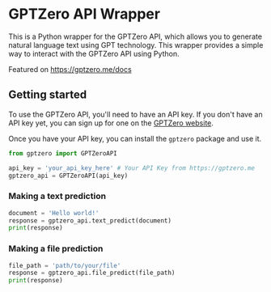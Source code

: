 # GPTZero API Wrapper

This is a Python wrapper for the GPTZero API, which allows you to generate natural language text using GPT technology. This wrapper provides a simple way to interact with the GPTZero API using Python.

Featured on https://gptzero.me/docs

## Getting started

To use the GPTZero API, you'll need to have an API key. If you don't have an API key yet, you can sign up for one on the [GPTZero website](https://gptzero.me/).

Once you have your API key, you can install the `gptzero` package and use it.


```python
from gptzero import GPTZeroAPI

api_key = 'your_api_key_here' # Your API Key from https://gptzero.me
gptzero_api = GPTZeroAPI(api_key)
```

### Making a text prediction
```python
document = 'Hello world!'
response = gptzero_api.text_predict(document)
print(response)
```

### Making a file prediction
```python
file_path = 'path/to/your/file'
response = gptzero_api.file_predict(file_path)
print(response)
```
